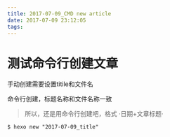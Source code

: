 ```yaml
---
title: 2017-07-09_CMD new article
date: 2017-07-09 23:12:05
tags:
---
```


# 测试命令行创建文章

手动创建需要设置titile和文件名

命令行创建，标题名称和文件名称一致

> 所以，还是用命令行创建吧，格式 ·日期+文章标题·

    $ hexo new "2017-07-09_title" 
